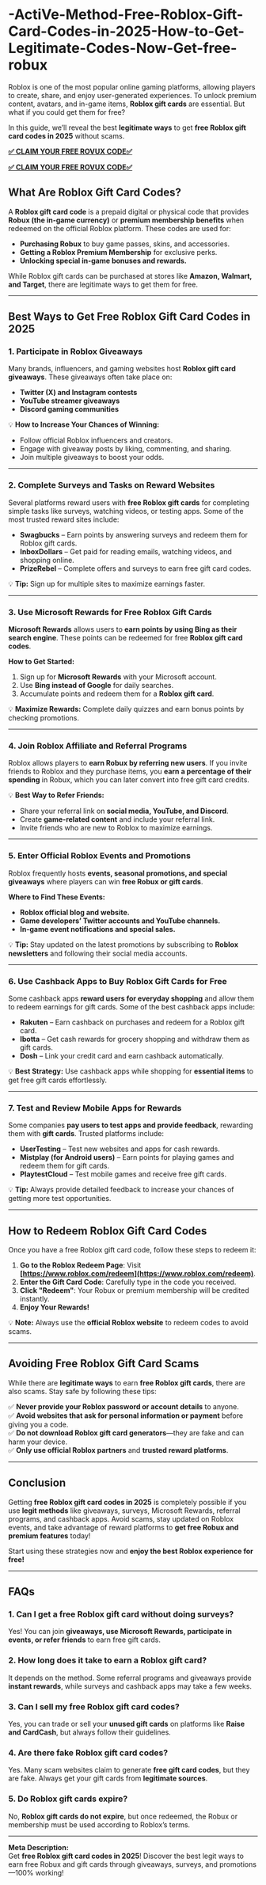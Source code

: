 # -ActiVe-Method-Free-Roblox-Gift-Card-Codes-in-2025-How-to-Get-Legitimate-Codes-Now-Get-free-robux


Roblox is one of the most popular online gaming platforms, allowing players to create, share, and enjoy user-generated experiences. To unlock premium content, avatars, and in-game items, **Roblox gift cards** are essential. But what if you could get them for free?  

In this guide, we’ll reveal the best **legitimate ways** to get **free Roblox gift card codes in 2025** without scams.  

**[✅ CLAIM YOUR FREE ROVUX CODE✅](https://bestoffers1.xyz/free-robux-update/)**

**[✅ CLAIM YOUR FREE ROVUX CODE✅](https://bestoffers1.xyz/free-robux-update/)**


## **What Are Roblox Gift Card Codes?**  

A **Roblox gift card code** is a prepaid digital or physical code that provides **Robux (the in-game currency)** or **premium membership benefits** when redeemed on the official Roblox platform. These codes are used for:  

- **Purchasing Robux** to buy game passes, skins, and accessories.  
- **Getting a Roblox Premium Membership** for exclusive perks.  
- **Unlocking special in-game bonuses and rewards.**  

While Roblox gift cards can be purchased at stores like **Amazon, Walmart, and Target**, there are legitimate ways to get them for free.  

---  

## **Best Ways to Get Free Roblox Gift Card Codes in 2025**  

### **1. Participate in Roblox Giveaways**  

Many brands, influencers, and gaming websites host **Roblox gift card giveaways**. These giveaways often take place on:  

- **Twitter (X) and Instagram contests**  
- **YouTube streamer giveaways**  
- **Discord gaming communities**  

💡 **How to Increase Your Chances of Winning:**  
- Follow official Roblox influencers and creators.  
- Engage with giveaway posts by liking, commenting, and sharing.  
- Join multiple giveaways to boost your odds.  

---  

### **2. Complete Surveys and Tasks on Reward Websites**  

Several platforms reward users with **free Roblox gift cards** for completing simple tasks like surveys, watching videos, or testing apps. Some of the most trusted reward sites include:  

- **Swagbucks** – Earn points by answering surveys and redeem them for Roblox gift cards.  
- **InboxDollars** – Get paid for reading emails, watching videos, and shopping online.  
- **PrizeRebel** – Complete offers and surveys to earn free gift card codes.  

💡 **Tip:** Sign up for multiple sites to maximize earnings faster.  

---  

### **3. Use Microsoft Rewards for Free Roblox Gift Cards**  

**Microsoft Rewards** allows users to **earn points by using Bing as their search engine**. These points can be redeemed for free **Roblox gift card codes**.  

**How to Get Started:**  
1. Sign up for **Microsoft Rewards** with your Microsoft account.  
2. Use **Bing instead of Google** for daily searches.  
3. Accumulate points and redeem them for a **Roblox gift card**.  

💡 **Maximize Rewards:** Complete daily quizzes and earn bonus points by checking promotions.  

---  

### **4. Join Roblox Affiliate and Referral Programs**  

Roblox allows players to **earn Robux by referring new users**. If you invite friends to Roblox and they purchase items, you **earn a percentage of their spending** in Robux, which you can later convert into free gift card credits.  

💡 **Best Way to Refer Friends:**  
- Share your referral link on **social media, YouTube, and Discord**.  
- Create **game-related content** and include your referral link.  
- Invite friends who are new to Roblox to maximize earnings.  

---  

### **5. Enter Official Roblox Events and Promotions**  

Roblox frequently hosts **events, seasonal promotions, and special giveaways** where players can win **free Robux or gift cards**.  

**Where to Find These Events:**  
- **Roblox official blog and website.**  
- **Game developers’ Twitter accounts and YouTube channels.**  
- **In-game event notifications and special sales.**  

💡 **Tip:** Stay updated on the latest promotions by subscribing to **Roblox newsletters** and following their social media accounts.  

---  

### **6. Use Cashback Apps to Buy Roblox Gift Cards for Free**  

Some cashback apps **reward users for everyday shopping** and allow them to redeem earnings for gift cards. Some of the best cashback apps include:  

- **Rakuten** – Earn cashback on purchases and redeem for a Roblox gift card.  
- **Ibotta** – Get cash rewards for grocery shopping and withdraw them as gift cards.  
- **Dosh** – Link your credit card and earn cashback automatically.  

💡 **Best Strategy:** Use cashback apps while shopping for **essential items** to get free gift cards effortlessly.  

---  

### **7. Test and Review Mobile Apps for Rewards**  

Some companies **pay users to test apps and provide feedback**, rewarding them with **gift cards**. Trusted platforms include:  

- **UserTesting** – Test new websites and apps for cash rewards.  
- **Mistplay (for Android users)** – Earn points for playing games and redeem them for gift cards.  
- **PlaytestCloud** – Test mobile games and receive free gift cards.  

💡 **Tip:** Always provide detailed feedback to increase your chances of getting more test opportunities.  

---  

## **How to Redeem Roblox Gift Card Codes**  

Once you have a free Roblox gift card code, follow these steps to redeem it:  

1. **Go to the Roblox Redeem Page**: Visit **[https://www.roblox.com/redeem](https://www.roblox.com/redeem)**.  
2. **Enter the Gift Card Code**: Carefully type in the code you received.  
3. **Click "Redeem"**: Your Robux or premium membership will be credited instantly.  
4. **Enjoy Your Rewards!**  

💡 **Note:** Always use the **official Roblox website** to redeem codes to avoid scams.  

---  

## **Avoiding Free Roblox Gift Card Scams**  

While there are **legitimate ways** to earn **free Roblox gift cards**, there are also scams. Stay safe by following these tips:  

✅ **Never provide your Roblox password or account details** to anyone.  
✅ **Avoid websites that ask for personal information or payment** before giving you a code.  
✅ **Do not download Roblox gift card generators**—they are fake and can harm your device.  
✅ **Only use official Roblox partners** and **trusted reward platforms**.  

---  

## **Conclusion**  

Getting **free Roblox gift card codes in 2025** is completely possible if you use **legit methods** like giveaways, surveys, Microsoft Rewards, referral programs, and cashback apps. Avoid scams, stay updated on Roblox events, and take advantage of reward platforms to **get free Robux and premium features** today!  

Start using these strategies now and **enjoy the best Roblox experience for free!**  

---  

## **FAQs**  

### **1. Can I get a free Roblox gift card without doing surveys?**  
Yes! You can join **giveaways, use Microsoft Rewards, participate in events, or refer friends** to earn free gift cards.  

### **2. How long does it take to earn a Roblox gift card?**  
It depends on the method. Some referral programs and giveaways provide **instant rewards**, while surveys and cashback apps may take a few weeks.  

### **3. Can I sell my free Roblox gift card codes?**  
Yes, you can trade or sell your **unused gift cards** on platforms like **Raise and CardCash**, but always follow their guidelines.  

### **4. Are there fake Roblox gift card codes?**  
Yes. Many scam websites claim to generate **free gift card codes**, but they are fake. Always get your gift cards from **legitimate sources**.  

### **5. Do Roblox gift cards expire?**  
No, **Roblox gift cards do not expire**, but once redeemed, the Robux or membership must be used according to Roblox’s terms.  

---  

**Meta Description:**  
Get **free Roblox gift card codes in 2025**! Discover the best legit ways to earn free Robux and gift cards through giveaways, surveys, and promotions—100% working!
